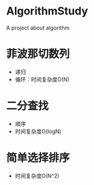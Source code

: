 # AlgorithmStudy
A project about algorithm

# 菲波那切数列
   * 递归
   * 循环：时间复杂度O(N)

# 二分查找
   * 顺序
   * 时间复杂度O(logN)

# 简单选择排序
   * 时间复杂度O(N^2)